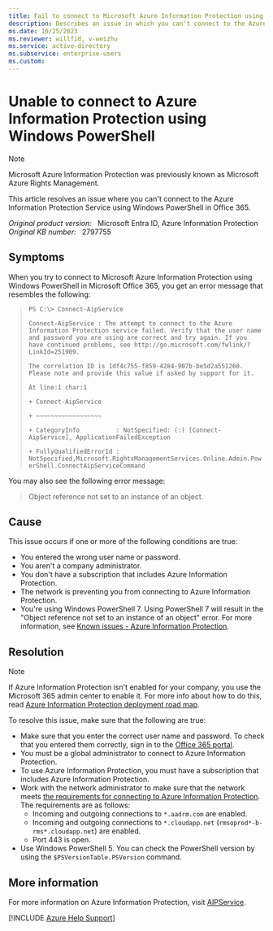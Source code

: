 ```yaml
---
title: Fail to connect to Microsoft Azure Information Protection using Windows PowerShell
description: Describes an issue in which you can't connect to the Azure Information Protection service by using Windows PowerShell in Office 365. Provides a resolution.
ms.date: 10/25/2023
ms.reviewer: willfid, v-weizhu
ms.service: active-directory
ms.subservice: enterprise-users
ms.custom:
---
```

# Unable to connect to Azure Information Protection using Windows PowerShell

> [!NOTE]
> Microsoft Azure Information Protection was previously known as Microsoft Azure Rights Management.

This article resolves an issue where you can't connect to the Azure Information Protection Service using Windows PowerShell in Office 365.

_Original product version:_ &nbsp; Microsoft Entra ID, Azure Information Protection  
_Original KB number:_ &nbsp; 2797755

## Symptoms

When you try to connect to Microsoft Azure Information Protection using Windows PowerShell in Microsoft Office 365, you get an error message that resembles the following:

> `PS C:\> Connect-AipService`
>
> `Connect-AipService : The attempt to connect to the Azure Information Protection service failed. Verify that the user name and password you are using are correct and try again. If you have continued problems, see http://go.microsoft.com/fwlink/?LinkId=251909.`
>
> `The correlation ID is 1df4c755-f859-4284-907b-be5d2a551260. Please note and provide this value if asked by support for it.`
>
> `At line:1 char:1`
>
> `+ Connect-AipService`
>
> `+ ~~~~~~~~~~~~~~~~~~`
>
> `+ CategoryInfo          : NotSpecified: (:) [Connect-AipService], ApplicationFailedException`
>
> `+ FullyQualifiedErrorId : NotSpecified,Microsoft.RightsManagementServices.Online.Admin.PowerShell.ConnectAipServiceCommand`

You may also see the following error message:

> Object reference not set to an instance of an object.

## Cause

This issue occurs if one or more of the following conditions are true:

- You entered the wrong user name or password.
- You aren't a company administrator.
- You don't have a subscription that includes Azure Information Protection.
- The network is preventing you from connecting to Azure Information Protection.
- You're using Windows PowerShell 7. Using PowerShell 7 will result in the "Object reference not set to an instance of an object" error. For more information, see [Known issues - Azure Information Protection](/azure/information-protection/known-issues#powershell-support-for-the-azure-information-protection-client).

## Resolution

> [!NOTE]
> If Azure Information Protection isn't enabled for your company, you use the Microsoft 365 admin center to enable it. For more info about how to do this, read [Azure Information Protection deployment road map](/azure/information-protection/deployment-roadmap).

To resolve this issue, make sure that the following are true:

- Make sure that you enter the correct user name and password. To check that you entered them correctly, sign in to the [Office 365 portal](https://portal.office.com).
- You must be a global administrator to connect to Azure Information Protection.
- To use Azure Information Protection, you must have a subscription that includes Azure Information Protection.
- Work with the network administrator to make sure that the network meets [the requirements for connecting to Azure Information Protection](/azure/information-protection/requirements#firewalls-and-network-infrastructure). The requirements are as follows:
  - Incoming and outgoing connections to `*.aadrm.com` are enabled.
  - Incoming and outgoing connections to `*.cloudapp.net` (`rmsoprod*-b-rms*.cloudapp.net`) are enabled.
  - Port 443 is open.
- Use Windows PowerShell 5. You can check the PowerShell version by using the `$PSVersionTable.PSVersion` command.

## More information

For more information on Azure Information Protection, visit [AIPService](/powershell/module/aipservice/).

[!INCLUDE [Azure Help Support](../../../includes/azure-help-support.md)]
